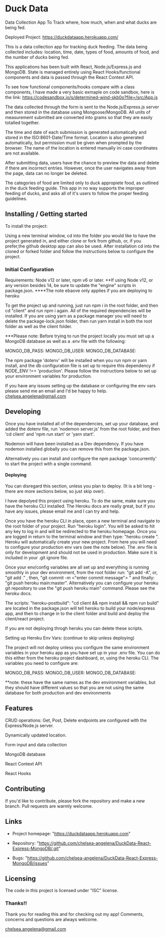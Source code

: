 # Duck Data
Data Collection App To Track where, how much, when and what ducks are being fed.

Deployed Project: https://duckdataapp.herokuapp.com/

This is a data collection app for tracking duck feeding. The data being collected includes: location, time, date, types of food, amounts of food, and the number of ducks being fed.

This applications has been built with React, Node.js/Express.js and MongoDB. State is managed entirely using React Hooks/functional components and data is passed through the React Context API.

To see how functional components/hooks compare with a class components, I have made a very basic exmaple on code sandbox, here is the link: https://codesandbox.io/s/determined-wind-skb0o?file=/src/App.js

The data collected through the form is sent to the Node.js/Express.js server and then stored in the database using Mongoose/MongoDB. All units of measurement submitted are converted into grams so that they are easily totalled together.

The time and date of each submission is generated automatically and stored in the ISO:8601-Date/Time format. Location is also generated automatically, but permission must be given when prompted by the browser. The name of the location is entered manually ini case coordinates are not available.


After submitting data, users have the chance to preview the data and delete if there are incorrect entries. However, once the user navigates away from the page, data can no longer be deleted.

The categories of food are limited only to duck appropiete food, as outlined in the duck feeding guide. This app in no way supports the improper feeding of ducks, and asks all of it's users to follow the proper feeding guidelines.

## Installing / Getting started

To install the project:

Using a new terminal window, cd into the folder you would like to have the project generated in, and either clone or fork from github, or, if you prefer,the github desktop app can also be used. After installation cd into the cloned or forked folder and follow the instructions below to configure the project.

### Initial Configuration
Requirements: Node v12 or later, npm v6 or later.
**If using Node v12, or any version besides 14, be sure to update the "engine" scripts in package.json.
****The note ebaove only applies if you are deploying to heroku

To get the project up and running, just run npm i in the root folder, and then cd "client" and run npm i again. All of the required dependencies will be installed. If you are using yarn as a package manager you will need to delete the package-lock.json folder, then run yarn install in both the root folder as well as the client folder.

***Please note: Before trying to run the project locally you must set up a MongoDB database as well as a .env file with the following:

MONGO_DB_PASS: <enter the password of your dbUser>
MONGO_DB_USER: <enter the mongoDB username>
MONGO_DB_DATABASE: <enter the database name>

The npm package 'dotenv' will be installed when you run npm or yarn install, and the db configuration file is set up to require this dependency if NODE_ENV !== 'production'. Please follow the instructions below to set up your environment variables for production.

If you have any issues setting up the database or configuring the env vars please send me an email and I'd be happy to help. chelsea.angelena@gmail.com
## Developing

Once you have installed all of the dependencies, set up your database, and added the dotenv file, run 'nodemon server.js' from the root folder, and then 'cd client' and 'npm run start' or 'yarn start'.

Nodemon will have been installed as a Dev dependency. If you have nodemon installed globally you can remove this from the package.json.

Alternatively you can install and configure the npm package 'concurrently' to start the project with a single command.
#### Deploying

You can disregard this section, unless you plan to deploy. (It is a bit long - there are more sections below, so just skip over).

I have depolyed this project using heroku. To do the same, make sure you have the heroku CLI installed. The Heroku docs are really great, but if you have any issues, please email me and I can try and help.

Once you have the heroku CLI in place, open a new terminal and navigate to the root folder of your project. Run "heroku login". You will be asked to hit any key to log in and will be redirected to the heroku homepage. Once you are logged in return to the terminal window and then type: "heroku create <project-name>". Heroku will automatically create your new project. From here you will need to configure your production env vars (see the note below). The .env file is only for development and should not be used in production. Make sure it is included in your .git ignore file.

Once your env/config variables are all set up and everything is running smoothly in your dev environment, from the root folder run: "git add -A", or, "git add ." , then,   "git commit -m <"enter commit message"> " and finally: "git push heroku main:master". Alternatively you can configure your heroku git repository to use the "git push heroku main" command. Please see the heroku docs.

The scripts: "heroku-postbuild": "cd client && npm install && npm run build" are located in the package.json will tell heroku to build your node/express app, and then to change in to the client folder and build and deploy the client/react project.

If you are not deploying throgh heroku you can delete these scripts.

Setting up Heroku Env Vars:
(continue to skip unless deploying)

The project will not deploy unless you configure the same environment variables in your heroku app as you have set up in your .env file. You can do this either from the heroku project dashboard, or, using the heroku CLI. The variables you need to configure are:

MONGO_DB_PASS: <enter the password of your dbUser>
MONGO_DB_USER: <enter the mongoDB username>
MONGO_DB_DATABASE: <enter the database name>

**note: these have the same names as the dev environment variables, but they should have different values so that you are not using the same database for both production and dev environments
## Features

CRUD operations: Get, Post, Delete endpoints are configured with the Express/Node.js server.

Dynamically updated location.

Form input and data collection

MongoDB database

React Context API

React Hooks
## Contributing

If you'd like to contribute, please fork the repository and make a new
branch. Pull requests are warmly welcome.
## Links

- Project homepage: "https://duckdataapp.herokuapp.com"

- Repository: "https://github.com/chelsea-angelena/DuckData-React-Express-MongoDB/.git"

- Bugs: "https://github.com/chelsea-angelena/DuckData-React-Express-MongoDB/issues"

## Licensing
The code in this project is licensed under "ISC" license.

### Thanks!!
Thank you for reading this and for checking out my app! Comments, concerns and questions are always welcome.

chelsea.angelena@gmail.com






